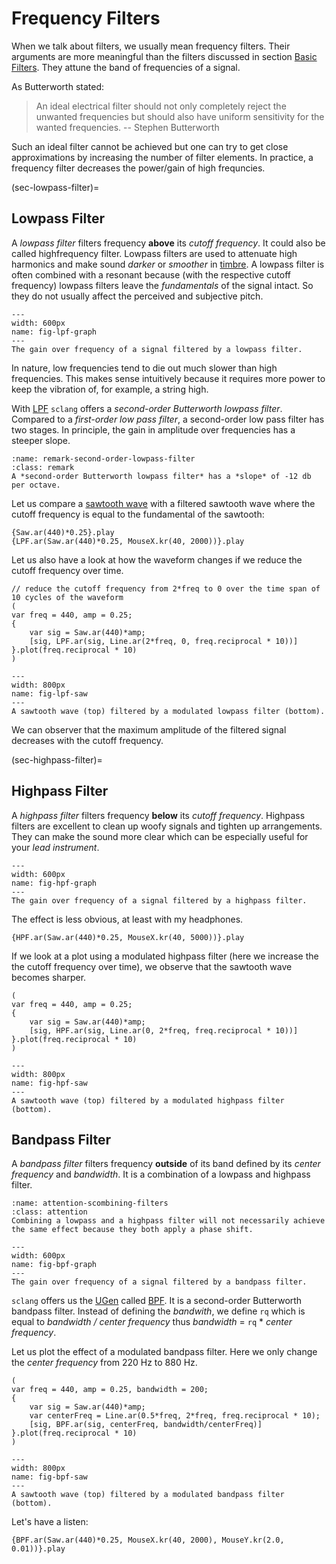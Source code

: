 # Frequency Filters

When we talk about filters, we usually mean frequency filters.
Their arguments are more meaningful than the filters discussed in section [Basic Filters](sec-basic-filters).
They attune the band of frequencies of a signal.

As Butterworth stated:

>An ideal electrical filter should not only completely reject the unwanted frequencies but should also have uniform sensitivity for the wanted frequencies. -- Stephen Butterworth

Such an ideal filter cannot be achieved but one can try to get close approximations by increasing the number of filter elements.
In practice, a frequency filter decreases the power/gain of high frequncies.

(sec-lowpass-filter)=
## Lowpass Filter

A *lowpass filter* filters frequency **above** its *cutoff frequency*.
It could also be called highfrequency filter.
Lowpass filters are used to attenuate high harmonics and make sound *darker* or *smoother* in [timbre](sec-timbre).
A lowpass filter is often combined with a resonant because (with the respective cutoff frequency) lowpass filters leave the *fundamentals* of the signal intact.
So they do not usually affect the perceived and subjective pitch.

```{figure} ../../../figs/sounddesign/filters/lpf-graph.png
---
width: 600px
name: fig-lpf-graph
---
The gain over frequency of a signal filtered by a lowpass filter.
```

In nature, low frequencies tend to die out much slower than high frequencies.
This makes sense intuitively because it requires more power to keep the vibration of, for example, a string high.

With [LPF](https://doc.sccode.org/Classes/LPF.html) ``sclang`` offers a *second-order Butterworth lowpass filter*.
Compared to a *first-order low pass filter*, a second-order low pass filter has two stages.
In principle, the gain in amplitude over frequencies has a steeper slope.

```{admonition} Second-order Butterworth Lowpass Filter 
:name: remark-second-order-lowpass-filter
:class: remark
A *second-order Butterworth lowpass filter* has a *slope* of -12 db per octave.
```

Let us compare a [sawtooth wave](sec-sawtooth-wave) with a filtered sawtooth wave where the cutoff frequency is equal to the fundamental of the sawtooth:

```isc
{Saw.ar(440)*0.25}.play
{LPF.ar(Saw.ar(440)*0.25, MouseX.kr(40, 2000))}.play
```

Let us also have a look at how the waveform changes if we reduce the cutoff frequency over time.

```isc
// reduce the cutoff frequency from 2*freq to 0 over the time span of 10 cycles of the waveform
(
var freq = 440, amp = 0.25;
{	
    var sig = Saw.ar(440)*amp;
    [sig, LPF.ar(sig, Line.ar(2*freq, 0, freq.reciprocal * 10))]
}.plot(freq.reciprocal * 10)
)
```

```{figure} ../../../figs/sounddesign/filters/lpf-saw.png
---
width: 800px
name: fig-lpf-saw
---
A sawtooth wave (top) filtered by a modulated lowpass filter (bottom).
```

We can observer that the maximum amplitude of the filtered signal decreases with the cutoff frequency.

(sec-highpass-filter)=
## Highpass Filter

A *highpass filter* filters frequency **below** its *cutoff frequency*.
Highpass filters are excellent to clean up woofy signals and tighten up arrangements.
They can make the sound more clear which can be especially useful for your *lead instrument*.

```{figure} ../../../figs/sounddesign/filters/hpf-graph.png
---
width: 600px
name: fig-hpf-graph
---
The gain over frequency of a signal filtered by a highpass filter.
```

The effect is less obvious, at least with my headphones.

```isc
{HPF.ar(Saw.ar(440)*0.25, MouseX.kr(40, 5000))}.play
```

If we look at a plot using a modulated highpass filter (here we increase the the cutoff frequency over time), we observe that the sawtooth wave becomes sharper.

```isc
(
var freq = 440, amp = 0.25;
{	
    var sig = Saw.ar(440)*amp;
    [sig, HPF.ar(sig, Line.ar(0, 2*freq, freq.reciprocal * 10))]
}.plot(freq.reciprocal * 10)
)
```

```{figure} ../../../figs/sounddesign/filters/hpf-saw.png
---
width: 800px
name: fig-hpf-saw
---
A sawtooth wave (top) filtered by a modulated highpass filter (bottom).
```

## Bandpass Filter

A *bandpass filter* filters frequency **outside** of its band defined by its *center frequency* and *bandwidth*.
It is a combination of a lowpass and highpass filter.

```{admonition} Combining filters
:name: attention-scombining-filters
:class: attention
Combining a lowpass and a highpass filter will not necessarily achieve the same effect because they both apply a phase shift.
```

```{figure} ../../../figs/sounddesign/filters/bpf-graph.png
---
width: 600px
name: fig-bpf-graph
---
The gain over frequency of a signal filtered by a bandpass filter.
```

``sclang`` offers us the [UGen](def-ugen) called [BPF](https://doc.sccode.org/Classes/BPF.html).
It is a second-order Butterworth bandpass filter.
Instead of defining the *bandwith*, we define ``rq`` which is equal to *bandwidth / center frequency* thus *bandwidth* = ``rq`` * *center frequency*.

Let us plot the effect of a modulated bandpass filter.
Here we only change the *center frequency* from 220 Hz to 880 Hz.

```isc
(
var freq = 440, amp = 0.25, bandwidth = 200;
{	
    var sig = Saw.ar(440)*amp;
    var centerFreq = Line.ar(0.5*freq, 2*freq, freq.reciprocal * 10);
    [sig, BPF.ar(sig, centerFreq, bandwidth/centerFreq)]
}.plot(freq.reciprocal * 10)
)
```

```{figure} ../../../figs/sounddesign/filters/bpf-saw.png
---
width: 800px
name: fig-bpf-saw
---
A sawtooth wave (top) filtered by a modulated bandpass filter (bottom).
```


Let's have a listen:

```isc
{BPF.ar(Saw.ar(440)*0.25, MouseX.kr(40, 2000), MouseY.kr(2.0, 0.01))}.play
```